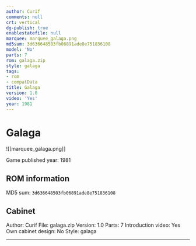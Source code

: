 ```yaml
---
author: Curif
comments: null
crt: vertical
dg-publish: true
enablestatefile: null
marquee: marquee_galaga.png
md5sum: 3d636648503fb06891ade8e751836108
model: 'No'
parts: 7
rom: galaga.zip
style: galaga
tags:
- rom
- compatData
title: Galaga
version: 1.0
video: 'Yes'
year: 1981
---
```


# Galaga

![[marquee_galaga.png]]

Game published year: 1981

## ROM information

MD5 sum: `3d636648503fb06891ade8e751836108` 

## Cabinet

Author: Curif
File: galaga.zip
Version: 1.0
Parts: 7
Introduction video: Yes
Own cabinet design: No
Style: galaga

---
